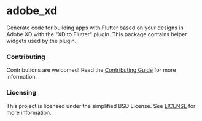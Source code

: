 # adobe_xd
Generate code for building apps with Flutter based on your designs in Adobe XD with the "XD to Flutter" plugin. This package contains helper widgets used by the plugin.


### Contributing
Contributions are welcomed! Read the [Contributing Guide](../.github/CONTRIBUTING.md) for more information.


### Licensing
This project is licensed under the simplified BSD License. See [LICENSE](LICENSE) for more information.
